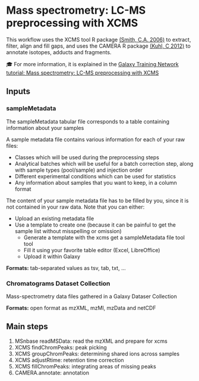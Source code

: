# Mass spectrometry: LC-MS preprocessing with XCMS 

This workflow uses the XCMS tool R package [(Smith, C.A. 2006)](https://bioconductor.org/packages/release/bioc/html/xcms.html) to extract, filter, align and fill gaps, and uses the CAMERA R package [(Kuhl, C 2012)](https://bioconductor.org/packages/release/bioc/html/CAMERA.html) to annotate isotopes, adducts and fragments.

🎓 For more information, it is explained in the [Galaxy Training Network tutorial: Mass spectrometry: LC-MS preprocessing with XCMS](https://training.galaxyproject.org/training-material/topics/metabolomics/tutorials/lcms-preprocessing/tutorial.html)

## Inputs
### sampleMetadata
The sampleMetadata tabular file corresponds to a table containing information about your samples

A sample metadata file contains various information for each of your raw files:
- Classes which will be used during the preprocessing steps
- Analytical batches which will be useful for a batch correction step, along with sample types (pool/sample) and injection order
- Different experimental conditions which can be used for statistics
- Any information about samples that you want to keep, in a column format

The content of your sample metadata file has to be filled by you, since it is not contained in your raw data. Note that you can either:
- Upload an existing metadata file
- Use a template to create one (because it can be painful to get the sample list without misspelling or omission)
  - Generate a template with the xcms get a sampleMetadata file tool tool
  - Fill it using your favorite table editor (Excel, LibreOffice)
  - Upload it within Galaxy

**Formats:** tab-separated values as tsv, tab, txt, ...

### Chromatograms Dataset Collection
Mass-spectrometry data files gathered in a Galaxy Dataser Collection

**Formats:** open format as mzXML, mzMl, mzData and netCDF

## Main steps
1. MSnbase readMSData: read the mzXML and prepare for xcms
2. XCMS findChromPeaks: peak picking
3. XCMS groupChromPeaks: determining shared ions across samples
4. XCMS adjustRtime: retention time correction
5. XCMS fillChromPeaks: integrating areas of missing peaks
6. CAMERA.annotate: annotation

